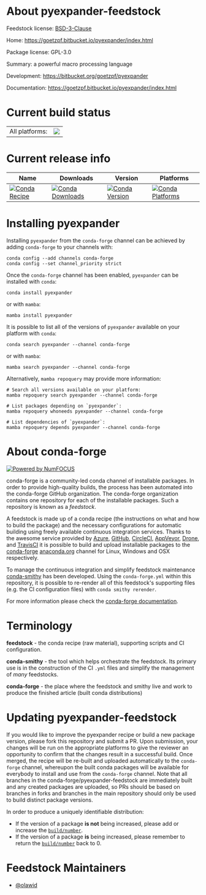 About pyexpander-feedstock
==========================

Feedstock license: [BSD-3-Clause](https://github.com/conda-forge/pyexpander-feedstock/blob/main/LICENSE.txt)

Home: https://goetzpf.bitbucket.io/pyexpander/index.html

Package license: GPL-3.0

Summary: a powerful macro processing language

Development: https://bitbucket.org/goetzpf/pyexpander

Documentation: https://goetzpf.bitbucket.io/pyexpander/index.html

Current build status
====================


<table><tr><td>All platforms:</td>
    <td>
      <a href="https://dev.azure.com/conda-forge/feedstock-builds/_build/latest?definitionId=8331&branchName=main">
        <img src="https://dev.azure.com/conda-forge/feedstock-builds/_apis/build/status/pyexpander-feedstock?branchName=main">
      </a>
    </td>
  </tr>
</table>

Current release info
====================

| Name | Downloads | Version | Platforms |
| --- | --- | --- | --- |
| [![Conda Recipe](https://img.shields.io/badge/recipe-pyexpander-green.svg)](https://anaconda.org/conda-forge/pyexpander) | [![Conda Downloads](https://img.shields.io/conda/dn/conda-forge/pyexpander.svg)](https://anaconda.org/conda-forge/pyexpander) | [![Conda Version](https://img.shields.io/conda/vn/conda-forge/pyexpander.svg)](https://anaconda.org/conda-forge/pyexpander) | [![Conda Platforms](https://img.shields.io/conda/pn/conda-forge/pyexpander.svg)](https://anaconda.org/conda-forge/pyexpander) |

Installing pyexpander
=====================

Installing `pyexpander` from the `conda-forge` channel can be achieved by adding `conda-forge` to your channels with:

```
conda config --add channels conda-forge
conda config --set channel_priority strict
```

Once the `conda-forge` channel has been enabled, `pyexpander` can be installed with `conda`:

```
conda install pyexpander
```

or with `mamba`:

```
mamba install pyexpander
```

It is possible to list all of the versions of `pyexpander` available on your platform with `conda`:

```
conda search pyexpander --channel conda-forge
```

or with `mamba`:

```
mamba search pyexpander --channel conda-forge
```

Alternatively, `mamba repoquery` may provide more information:

```
# Search all versions available on your platform:
mamba repoquery search pyexpander --channel conda-forge

# List packages depending on `pyexpander`:
mamba repoquery whoneeds pyexpander --channel conda-forge

# List dependencies of `pyexpander`:
mamba repoquery depends pyexpander --channel conda-forge
```


About conda-forge
=================

[![Powered by
NumFOCUS](https://img.shields.io/badge/powered%20by-NumFOCUS-orange.svg?style=flat&colorA=E1523D&colorB=007D8A)](https://numfocus.org)

conda-forge is a community-led conda channel of installable packages.
In order to provide high-quality builds, the process has been automated into the
conda-forge GitHub organization. The conda-forge organization contains one repository
for each of the installable packages. Such a repository is known as a *feedstock*.

A feedstock is made up of a conda recipe (the instructions on what and how to build
the package) and the necessary configurations for automatic building using freely
available continuous integration services. Thanks to the awesome service provided by
[Azure](https://azure.microsoft.com/en-us/services/devops/), [GitHub](https://github.com/),
[CircleCI](https://circleci.com/), [AppVeyor](https://www.appveyor.com/),
[Drone](https://cloud.drone.io/welcome), and [TravisCI](https://travis-ci.com/)
it is possible to build and upload installable packages to the
[conda-forge](https://anaconda.org/conda-forge) [anaconda.org](https://anaconda.org/)
channel for Linux, Windows and OSX respectively.

To manage the continuous integration and simplify feedstock maintenance
[conda-smithy](https://github.com/conda-forge/conda-smithy) has been developed.
Using the ``conda-forge.yml`` within this repository, it is possible to re-render all of
this feedstock's supporting files (e.g. the CI configuration files) with ``conda smithy rerender``.

For more information please check the [conda-forge documentation](https://conda-forge.org/docs/).

Terminology
===========

**feedstock** - the conda recipe (raw material), supporting scripts and CI configuration.

**conda-smithy** - the tool which helps orchestrate the feedstock.
                   Its primary use is in the construction of the CI ``.yml`` files
                   and simplify the management of *many* feedstocks.

**conda-forge** - the place where the feedstock and smithy live and work to
                  produce the finished article (built conda distributions)


Updating pyexpander-feedstock
=============================

If you would like to improve the pyexpander recipe or build a new
package version, please fork this repository and submit a PR. Upon submission,
your changes will be run on the appropriate platforms to give the reviewer an
opportunity to confirm that the changes result in a successful build. Once
merged, the recipe will be re-built and uploaded automatically to the
`conda-forge` channel, whereupon the built conda packages will be available for
everybody to install and use from the `conda-forge` channel.
Note that all branches in the conda-forge/pyexpander-feedstock are
immediately built and any created packages are uploaded, so PRs should be based
on branches in forks and branches in the main repository should only be used to
build distinct package versions.

In order to produce a uniquely identifiable distribution:
 * If the version of a package **is not** being increased, please add or increase
   the [``build/number``](https://docs.conda.io/projects/conda-build/en/latest/resources/define-metadata.html#build-number-and-string).
 * If the version of a package **is** being increased, please remember to return
   the [``build/number``](https://docs.conda.io/projects/conda-build/en/latest/resources/define-metadata.html#build-number-and-string)
   back to 0.

Feedstock Maintainers
=====================

* [@olawid](https://github.com/olawid/)

